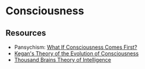 # Consciousness



## Resources

- Pansychism: [What If Consciousness Comes First?](https://news.ycombinator.com/item?id=20516482)
- [Kegan's Theory of the Evolution of Consciousness](https://news.ycombinator.com/item?id=20774486)
- [Thousand Brains Theory of Intelligence](https://news.ycombinator.com/item?id=20326396)